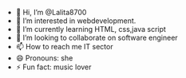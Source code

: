 - 👋 Hi, I’m @Lalita8700
- 👀 I’m interested in webdevelopment.
- 🌱 I’m currently learning HTML, css,java script 
- 💞️ I’m looking to collaborate on software engineer 
- 📫 How to reach me IT sector 
- 😄 Pronouns: she
- ⚡ Fun fact: music lover 

<!---
Lalita8700/Lalita8700 is a ✨ special ✨ repository because its `README.md` (this file) appears on your GitHub profile.
You can click the Preview link to take a look at your changes.
--->

